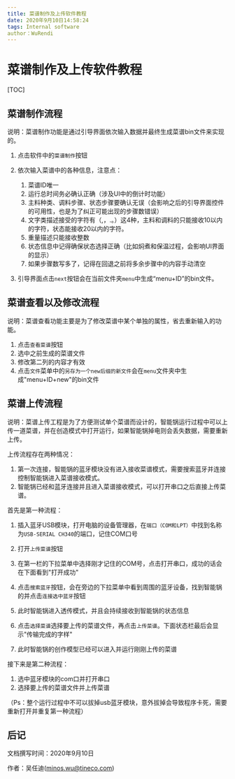 ```yaml
---
title: 菜谱制作及上传软件教程
date: 2020年9月10日14:58:24
tags: Internal software
author：WuRendi
---
```

# 菜谱制作及上传软件教程
[TOC]
## 菜谱制作流程

说明：菜谱制作功能是通过引导界面依次输入数据并最终生成菜谱bin文件来实现的。
1. 点击软件中的`菜谱制作`按钮

2. 依次输入菜谱中的各种信息，注意点：
	1. 菜谱ID唯一
   2. 运行总时间务必确认正确（涉及UI中的倒计时功能）
   3. 主料种类、调料步骤、状态步骤要确认无误（会影响之后的引导界面控件的可用性，也是为了纠正可能出现的步骤数错误）
   4. 文字类描述接受的字符有（,，.。）这4种，主料和调料的只能接收10以内的字符，状态能接收20以内的字符。
   5. 重量描述只能接收整数
   6. 状态信息中记得确保状态选择正确（比如焖煮和保温过程，会影响UI界面的显示）
   7. 如果步骤数写多了，记得在回退之前将多余步骤中的内容手动清空
3. 引导界面点击`next`按钮会在当前文件夹`menu`中生成“menu+ID”的bin文件。
   

## 菜谱查看以及修改流程
说明：菜谱查看功能主要是为了修改菜谱中某个单独的属性，省去重新输入的功能。
1. 点击`查看菜谱`按钮
2. 选中之前生成的菜谱文件
3. 修改第二列的内容才有效
4. 点击`文件`菜单中的`另存为一个new后缀的新文件`会在`menu`文件夹中生成"menu+ID+new"的bin文件

## 菜谱上传流程

说明：菜谱上传工程是为了方便测试单个菜谱而设计的，智能锅运行过程中可以上传一道菜谱，并在创造模式中打开运行，如果智能锅掉电则会丢失数据，需要重新上传。

上传流程存在两种情况：

1. 第一次连接，智能锅的蓝牙模块没有进入接收菜谱模式，需要搜索蓝牙并连接控制智能锅进入菜谱接收模式。
2. 智能锅已经和蓝牙连接并且进入菜谱接收模式，可以打开串口之后直接上传菜谱。



首先是第一种流程：

1. 插入蓝牙USB模块，打开电脑的设备管理器，在`端口（COM和LPT）`中找到名称为`USB-SERIAL CH340`的端口，记住COM口号

2. 打开`上传菜谱`按钮

3. 在第一栏的下拉菜单中选择刚才记住的COM号，点击打开串口，成功的话会在下面看到"打开成功"

4. 点击`搜索蓝牙`按钮，会在旁边的下拉菜单中看到周围的蓝牙设备，找到智能锅的并点击`连接选中蓝牙`按钮

5. 此时智能锅进入透传模式，并且会持续接收到智能锅的状态信息

6. 点击`选择菜谱`选择要上传的菜谱文件，再点击`上传菜谱`。下面状态栏最后会显示"传输完成的字样"

7. 此时智能锅的创作模型已经可以进入并运行刚刚上传的菜谱

接下来是第二种流程：
1. 选中蓝牙模块的com口并打开串口
2. 选择要上传的菜谱文件并上传菜谱

（Ps：整个运行过程中不可以拔掉usb蓝牙模块，意外拔掉会导致程序卡死，需要重新打开并重复第一种流程）

## 后记

文档撰写时间：2020年9月10日

作者：吴任迪(minos.wu@tineco.com)